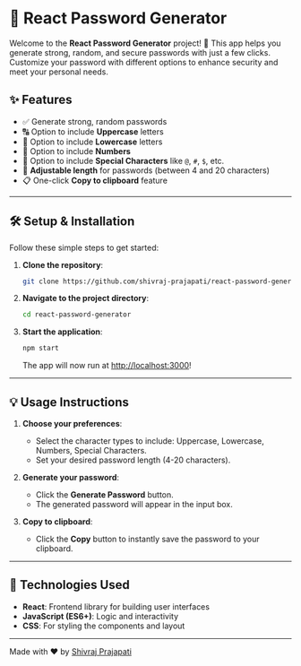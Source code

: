 # 🔐 React Password Generator

Welcome to the **React Password Generator** project! 🚀 This app helps you generate strong, random, and secure passwords with just a few clicks. Customize your password with different options to enhance security and meet your personal needs.

## ✨ Features

- ✅ Generate strong, random passwords
- 🔠 Option to include **Uppercase** letters
- 🔡 Option to include **Lowercase** letters
- 🔢 Option to include **Numbers**
- 🔣 Option to include **Special Characters** like `@`, `#`, `$`, etc.
- 📏 **Adjustable length** for passwords (between 4 and 20 characters)
- 📋 One-click **Copy to clipboard** feature

---

## 🛠️ Setup & Installation

Follow these simple steps to get started:

1. **Clone the repository**:

   ```bash
   git clone https://github.com/shivraj-prajapati/react-password-generator.git
   ```

2. **Navigate to the project directory**:

   ```bash
   cd react-password-generator
   ```

3. **Start the application**:

   ```bash
   npm start
   ```

   The app will now run at [http://localhost:3000](http://localhost:3000)!

---

## 💡 Usage Instructions

1. **Choose your preferences**:
   - Select the character types to include: Uppercase, Lowercase, Numbers, Special Characters.
   - Set your desired password length (4-20 characters).
   
2. **Generate your password**:
   - Click the **Generate Password** button.
   - The generated password will appear in the input box.

3. **Copy to clipboard**:
   - Click the **Copy** button to instantly save the password to your clipboard.

---

## 🚀 Technologies Used

- **React**: Frontend library for building user interfaces
- **JavaScript (ES6+)**: Logic and interactivity
- **CSS**: For styling the components and layout

---


Made with ❤️ by [Shivraj Prajapati](https://github.com/shivraj-prajapati)


